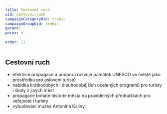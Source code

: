 ```yaml
---
title: Cestovní ruch
uid: cestovni-ruch
campaignCategoryUid: trebic
campaignGroupUid: trebic
garant: 
perex: >
  
order: 11
---
```



## Cestovní ruch

* efektivní propagace a podpora rozvoje památek UNESCO ve městě jako prostředku pro oslovení turistů
* nabídka krátkodobých i dlouhodobějších ucelených programů pro turisty i školy z jiných měst
* propagace bohaté historie města na pravidelných přednáškách pro veřejnost i turisty
* vybudování muzea Antonína Kaliny
